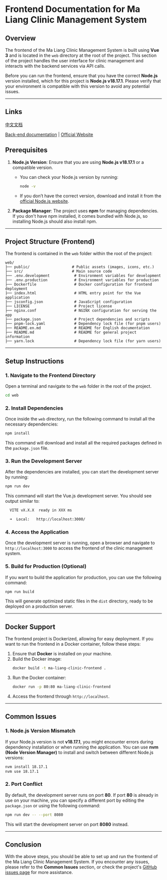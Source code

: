 

# Frontend Documentation for Ma Liang Clinic Management System

## Overview

The frontend of the Ma Liang Clinic Management System is built using **Vue 3** and is located in the `web` directory at the root of the project. This section of the project handles the user interface for clinic management and interacts with the backend services via API calls.

Before you can run the frontend, ensure that you have the correct **Node.js** version installed, which for this project is **Node.js v18.17.1**. Please verify that your environment is compatible with this version to avoid any potential issues.

---


## Links

[中文文档](FE_Chinese.md)

[Back-end documentation](BE_English.md) | [Official Website](https://www.maliang.work)


## Prerequisites

1. **Node.js Version**: Ensure that you are using **Node.js v18.17.1** or a compatible version.
    - You can check your Node.js version by running:
      ```bash
      node -v
      ```

    - If you don’t have the correct version, download and install it from the [official Node.js website](https://nodejs.org).

2. **Package Manager**: The project uses **npm** for managing dependencies. If you don't have npm installed, it comes bundled with Node.js, so installing Node.js should also install npm.

---

## Project Structure (Frontend)

The frontend is contained in the `web` folder within the root of the project:

```
web/
├── public/                   # Public assets (images, icons, etc.)
├── src/                      # Main source code
├── .env.development           # Environment variables for development
├── .env.production            # Environment variables for production
├── Dockerfile                 # Docker configuration for frontend deployment
├── index.html                 # HTML entry point for the Vue application
├── jsconfig.json              # JavaScript configuration
├── LICENSE                    # Project license
├── nginx.conf                 # NGINX configuration for serving the app
├── package.json               # Project dependencies and scripts
├── pnpm-lock.yaml             # Dependency lock file (for pnpm users)
├── README.en.md               # README for English documentation
├── README.md                  # README for general project information
├── yarn.lock                  # Dependency lock file (for yarn users)
```

---

## Setup Instructions

### 1. Navigate to the Frontend Directory

Open a terminal and navigate to the `web` folder in the root of the project.

```bash
cd web
```

### 2. Install Dependencies

Once inside the `web` directory, run the following command to install all the necessary dependencies:

```bash
npm install
```

This command will download and install all the required packages defined in the `package.json` file.

### 3. Run the Development Server

After the dependencies are installed, you can start the development server by running:

```bash
npm run dev
```

This command will start the Vue.js development server. You should see output similar to:

```bash
  VITE vX.X.X  ready in XXX ms

  ➜  Local:   http://localhost:3000/
```

### 4. Access the Application

Once the development server is running, open a browser and navigate to `http://localhost:3000` to access the frontend of the clinic management system.

### 5. Build for Production (Optional)

If you want to build the application for production, you can use the following command:

```bash
npm run build
```

This will generate optimized static files in the `dist` directory, ready to be deployed on a production server.

---

## Docker Support

The frontend project is Dockerized, allowing for easy deployment. If you want to run the frontend in a Docker container, follow these steps:

1. Ensure that **Docker** is installed on your machine.
2. Build the Docker image:
   ```bash
   docker build -t ma-liang-clinic-frontend .
   ```
3. Run the Docker container:
   ```bash
   docker run -p 80:80 ma-liang-clinic-frontend
   ```
4. Access the frontend through `http://localhost`.

---

## Common Issues

### 1. Node.js Version Mismatch

If your Node.js version is not **v18.17.1**, you might encounter errors during dependency installation or when running the application. You can use **nvm (Node Version Manager)** to install and switch between different Node.js versions:

```bash
nvm install 18.17.1
nvm use 18.17.1
```

### 2. Port Conflict

By default, the development server runs on port **80**. If port **80** is already in use on your machine, you can specify a different port by editing the `package.json` or using the following command:

```bash
npm run dev -- --port 8080
```

This will start the development server on port **8080** instead.

---

## Conclusion

With the above steps, you should be able to set up and run the frontend of the Ma Liang Clinic Management System. If you encounter any issues, please refer to the **Common Issues** section, or check the project's [GitHub issues page](https://github.com/yourGitHubAccount/clinic-management-system/issues) for more assistance.

